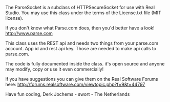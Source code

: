 The ParseSocket is a subclass of HTTPSecureSocket for use with Real Studio.
You may use this class under the terms of the License.txt file (MIT license). 

If you don't know what Parse.com does, then you'd better have a look!
http://www.parse.com

This class uses the REST api and needs two things from your parse.com account.
App id and rest api key. Those are needed to make api calls to parse.com.

The code is fully documented inside the class. it's open source and anyone may modify, copy or use it even commercially!

If you have suggestions you can give them on the Real Software Forums here: http://forums.realsoftware.com/viewtopic.php?f=9&t=44797

Have fun coding,
Derk Jochems - swort  - The Netherlands